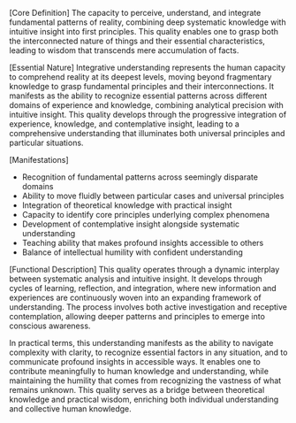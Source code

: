 [Core Definition]
The capacity to perceive, understand, and integrate fundamental patterns of reality, combining deep systematic knowledge with intuitive insight into first principles. This quality enables one to grasp both the interconnected nature of things and their essential characteristics, leading to wisdom that transcends mere accumulation of facts.

[Essential Nature]
Integrative understanding represents the human capacity to comprehend reality at its deepest levels, moving beyond fragmentary knowledge to grasp fundamental principles and their interconnections. It manifests as the ability to recognize essential patterns across different domains of experience and knowledge, combining analytical precision with intuitive insight. This quality develops through the progressive integration of experience, knowledge, and contemplative insight, leading to a comprehensive understanding that illuminates both universal principles and particular situations.

[Manifestations]
- Recognition of fundamental patterns across seemingly disparate domains
- Ability to move fluidly between particular cases and universal principles
- Integration of theoretical knowledge with practical insight
- Capacity to identify core principles underlying complex phenomena
- Development of contemplative insight alongside systematic understanding
- Teaching ability that makes profound insights accessible to others
- Balance of intellectual humility with confident understanding

[Functional Description]
This quality operates through a dynamic interplay between systematic analysis and intuitive insight. It develops through cycles of learning, reflection, and integration, where new information and experiences are continuously woven into an expanding framework of understanding. The process involves both active investigation and receptive contemplation, allowing deeper patterns and principles to emerge into conscious awareness.

In practical terms, this understanding manifests as the ability to navigate complexity with clarity, to recognize essential factors in any situation, and to communicate profound insights in accessible ways. It enables one to contribute meaningfully to human knowledge and understanding, while maintaining the humility that comes from recognizing the vastness of what remains unknown. This quality serves as a bridge between theoretical knowledge and practical wisdom, enriching both individual understanding and collective human knowledge.